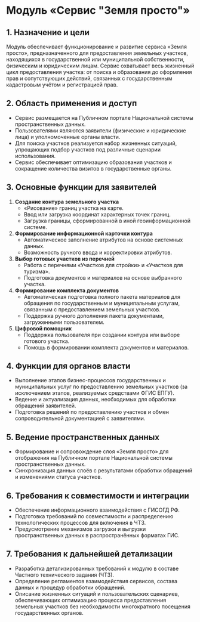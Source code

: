 # Модуль «Сервис "Земля просто"»

## 1. Назначение и цели
Модуль обеспечивает функционирование и развитие сервиса «Земля просто», предназначенного
для предоставления земельных участков, находящихся в государственной или муниципальной
собственности, физическим и юридическим лицам. Сервис охватывает весь жизненный цикл
предоставления участка: от поиска и образования до оформления прав и сопутствующих действий,
связанных с государственным кадастровым учётом и регистрацией прав.

## 2. Область применения и доступ
- Сервис размещается на Публичном портале Национальной системы пространственных данных.
- Пользователями являются заявители (физические и юридические лица) и уполномоченные органы власти.
- Для поиска участков реализуется набор жизненных ситуаций, упрощающих подбор участков под различные сценарии использования.
- Сервис обеспечивает оптимизацию образования участков и сокращение количества визитов в государственные органы.

## 3. Основные функции для заявителей
1. **Создание контура земельного участка**
   - «Рисование» границ участка на карте.
   - Ввод или загрузка координат характерных точек границ.
   - Загрузка границы, сформированной в иной геоинформационной системе.
2. **Формирование информационной карточки контура**
   - Автоматическое заполнение атрибутов на основе системных данных.
   - Возможность ручного ввода и корректировки атрибутов.
3. **Выбор готовых участков из перечней**
   - Работа с перечнями «Участков для стройки» и «Участков для туризма».
   - Подготовка документов и материалов на основе выбранного участка.
4. **Формирование комплекта документов**
   - Автоматическая подготовка полного пакета материалов для обращения по государственным и муниципальным услугам, связанным с предоставлением земельных участков.
   - Поддержка ручного дополнения пакета документами, загруженными пользователем.
5. **Цифровой помощник**
   - Поддержка пользователя при создании контура или выборе готового участка.
   - Помощь в формировании комплекта документов и материалов.

## 4. Функции для органов власти
- Выполнение этапов бизнес-процессов государственных и муниципальных услуг по предоставлению земельных участков (за исключением этапов, реализуемых средствами ФГИС ЕПГУ).
- Ведение и актуализация данных, необходимых для обработки обращений заявителей.
- Подготовка решений по предоставлению участков и обмен сопроводительной документацией с заявителями.

## 5. Ведение пространственных данных
- Формирование и сопровождение слоя «Земля просто» для отображения на Публичном портале Национальной системы пространственных данных.
- Синхронизация данных слоёв с результатами обработки обращений и изменениями статуса участков.

## 6. Требования к совместимости и интеграции
- Обеспечение информационного взаимодействия с ГИСОГД РФ.
- Подготовка требований по совместимости и распределению технологических процессов для включения в ЧТЗ.
- Предусмотрение механизмов загрузки и выгрузки пространственных данных в распространённых форматах ГИС.

## 7. Требования к дальнейшей детализации
- Разработка детализированных требований к модулю в составе Частного технического задания (ЧТЗ).
- Определение регламентов взаимодействия сервисов, состава данных и процедур обработки обращений.
- Описание жизненных ситуаций и пользовательских сценариев, обеспечивающих оптимизацию процесса предоставления земельных участков без необходимости многократного посещения государственных органов.

